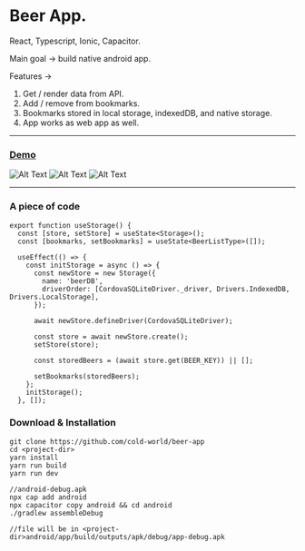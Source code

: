 Beer App.
=======================================

React, Typescript, Ionic, Capacitor. 

Main goal -> build native android app.

Features -> 

1. Get / render data from API.
2. Add / remove from bookmarks.
3. Bookmarks stored in local storage, indexedDB, and native storage.
4. App works as web app as well.


* * *
### [Demo](https://cold-world.github.io/beer-app/)

![Alt Text](https://i.ibb.co/74GMmpQ/2.gif)
![Alt Text](https://i.ibb.co/3S8Gm4X/Screenshot-2023-04-11-183641.jpg)
![Alt Text](https://i.ibb.co/z5HzzTT/Screenshot-2023-04-11-183545.jpg)

* * *



### A piece of code

```
export function useStorage() {
  const [store, setStore] = useState<Storage>();
  const [bookmarks, setBookmarks] = useState<BeerListType>([]);

  useEffect(() => {
    const initStorage = async () => {
      const newStore = new Storage({
        name: 'beerDB',
        driverOrder: [CordovaSQLiteDriver._driver, Drivers.IndexedDB, Drivers.LocalStorage],
      });

      await newStore.defineDriver(CordovaSQLiteDriver);

      const store = await newStore.create();
      setStore(store);

      const storedBeers = (await store.get(BEER_KEY)) || [];

      setBookmarks(storedBeers);
    };
    initStorage();
  }, []);
```

### Download & Installation

```shell 
git clone https://github.com/cold-world/beer-app
cd <project-dir>
yarn install
yarn run build
yarn run dev 

//android-debug.apk
npx cap add android
npx capacitor copy android && cd android
./gradlew assembleDebug

//file will be in <project-dir>android/app/build/outputs/apk/debug/app-debug.apk
```
